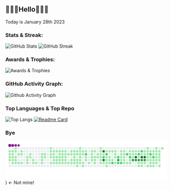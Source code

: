 ## 👋👋👋Hello👋👋👋
Today is January 28th 2023
### Stats & Streak:
![GitHub Stats](https://github-readme-stats.vercel.app/api?username=xwillxu&theme=react)
![GitHub Streak](https://streak-stats.demolab.com?user=xwillxu&theme=react&hide_border=true&date_format=M%20j%5B%2C%20Y%5D&currStreakNum=FFFFFF&sideNums=FFFFFF&currStreakLabel=2982C184&sideLabels=2982C184)

### Awards & Trophies:
![Awards & Trophies](https://github-profile-trophy.vercel.app/?username=xwillxu&theme=react)

### GitHub Activity Graph:
![Github Activity Graph](https://github-readme-activity-graph.cyclic.app/graph?username=xwillxu&theme=react-dark)

### Top Languages & Top Repo
![Top Langs](https://github-readme-stats.vercel.app/api/top-langs/?username=anuraghazra&layout=compact&theme=react)
[![Readme Card](https://github-readme-stats.vercel.app/api/pin/?username=xwillxu&repo=Python-Arcade&theme=react)](https://github.com/xwillxu/Python-Arcade)


### Bye
 ![Github-Snake](https://raw.githubusercontent.com/devSouvik/devSouvik/output/github-contribution-grid-snake.gif)) <- Not mine!
 
 

